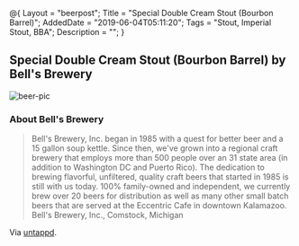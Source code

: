 @{
 Layout = "beerpost";
 Title = "Special Double Cream Stout (Bourbon Barrel)";
 AddedDate = "2019-06-04T05:11:20";
 Tags = "Stout, Imperial Stout, BBA";
 Description = "";
 }
 

## Special Double Cream Stout (Bourbon Barrel) by Bell's Brewery

![beer-pic]

### About Bell's Brewery

> Bell's Brewery, Inc. began in 1985 with a quest for better beer and a 15 gallon soup kettle. Since then, we've grown into a regional craft brewery that employs more than 500 people over an 31 state area (in addition to Washington DC and Puerto Rico). The dedication to brewing flavorful, unfiltered, quality craft beers that started in 1985 is still with us today. 100% family-owned and independent, we currently brew over 20 beers for distribution as well as many other small batch beers that are served at the Eccentric Cafe in downtown Kalamazoo. Bell's Brewery, Inc., Comstock, Michigan

Via [untappd][untappd-url].

[untappd-url]: <https://untappd.com//bellsbrewery>
[beer-pic]: https://jasonpowley.com/assets/img/2019-06-04-special-double-cream-stout-bourbon-barrel.jpeg "Special Double Cream Stout (Bourbon Barrel) by Bell's Brewery"

